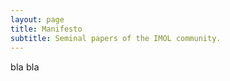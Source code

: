 ```yaml
---
layout: page
title: Manifesto
subtitle: Seminal papers of the IMOL community.
---
```


<div class='description' style='font-size: 11pt;'>

bla bla
</div>

